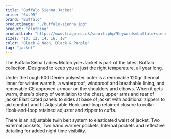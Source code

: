 ```yaml
---
title: "Buffalo Sienna Jacket"
price: "64.99"
brand: "Buffalo"
productImage: "./buffalo-sienna.jpg"
product: "clothing"
productLink: "https://www.trago.co.uk/search.php?Keywords=buffalo+sienna&x=0&y=0"
sizes: "10, 12, 14, 16, 18"
color: "Black & Neon, Black & Purple"
tag: "jacket"
---
```


The Buffalo Siena Ladies Motorcycle Jacket is part of the latest Buffalo collection. Designed to keep you at just the right temperature, all year long.

Under the tough 600 Denier polyester outer is a removable 120gr thermal linner for winter warmth, a waterproof, windproof and breathable lining, and removable CE approved armour on the shoulders and elbows. When it gets warm, there's plenty of ventilation to the chest, upper arms and rear of jacket Elasticated panels to sides at base of jacket with additional zippers to aid comfort and fit Adjustable Hook-and-loop retained closure to collar Hook-and-loop retained adjuster and zipper to cuffs.

There is an adjustable twin belt system to elasticated waist of jacket, Two external pockets, Two hand warmer pockets, Internal pockets and reflective detailing for added night time visibility.